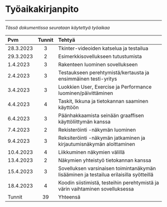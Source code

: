 # Työaikakirjanpito
---
*Tässä dokumentissa seurataan käytettyä työaikaa*

|Pvm        |Tunnit|   Tehtyä                                                                                                            |
|:---       |:----:|:---                                                                                                                 |
|28.3.2023  |3     | Tkinter-videoiden katselua ja testailua                                                                             |
|29.3.2023  |2     | Esimerkkisovellukseen tutustumista                                                                                  |
|1.4.2023   |3     | Rakenteen luominen sovellukseen                                                                                     |
|2.4.2023   |3     | Testaukseen perehtymistä/kertausta ja ensimmäinen testi-yritys                                                      |       |
|3.4.2023   |3     | Luokkien User, Exercise ja Performance luominen/päivittäminen                                                       |
|4.4.2023   |4     | Taskit, Ikkuna ja tietokannan saaminen käyttöön                                                                     |
|6.4.2023   |3     | Päänhakkaamista seinään graaffisen käyttöliittymän kanssa                                                           |
|7.4.2023   |2     | Rekisteröinti -näkymän luominen                                                                                     |
|9.4.2023   |3     | Reksiteröinti -näkymän jatkaminen ja kirjautumisnäkymän aloittaminen                                                |
|10.4.2023  |4     | Liikkuminen näkymien välillä                                                                                        |
|13.4.2023  |2     | Näkymien yhteistyö tietokannan kanssa                                                                               |
|15.4.2023  |3     | Sovelluksen varsinaisen toimintanäkymän lisääminen ja testailua erilaisilla syötteillä                              |
|18.4.2023  |4     | Koodin siistimistä, testeihin perehtymistä ja värin vaihtaminen sovelluksessa                                       |
|Tunnit     |39    | Yhteensä                                                                                                            |